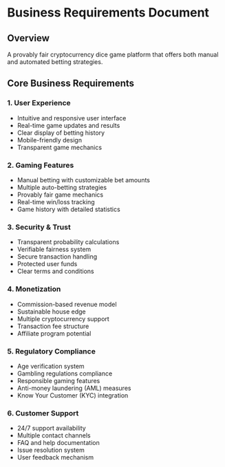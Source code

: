 
# Business Requirements Document

## Overview
A provably fair cryptocurrency dice game platform that offers both manual and automated betting strategies.

## Core Business Requirements

### 1. User Experience
- Intuitive and responsive user interface
- Real-time game updates and results
- Clear display of betting history
- Mobile-friendly design
- Transparent game mechanics

### 2. Gaming Features
- Manual betting with customizable bet amounts
- Multiple auto-betting strategies
- Provably fair game mechanics
- Real-time win/loss tracking
- Game history with detailed statistics

### 3. Security & Trust
- Transparent probability calculations
- Verifiable fairness system
- Secure transaction handling
- Protected user funds
- Clear terms and conditions

### 4. Monetization
- Commission-based revenue model
- Sustainable house edge
- Multiple cryptocurrency support
- Transaction fee structure
- Affiliate program potential

### 5. Regulatory Compliance
- Age verification system
- Gambling regulations compliance
- Responsible gaming features
- Anti-money laundering (AML) measures
- Know Your Customer (KYC) integration

### 6. Customer Support
- 24/7 support availability
- Multiple contact channels
- FAQ and help documentation
- Issue resolution system
- User feedback mechanism
